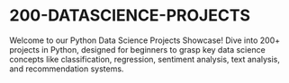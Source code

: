 # 200-DATASCIENCE-PROJECTS
Welcome to our Python Data Science Projects Showcase! Dive into 200+ projects in Python, designed for beginners to grasp key data science concepts like classification, regression, sentiment analysis, text analysis, and recommendation systems.
